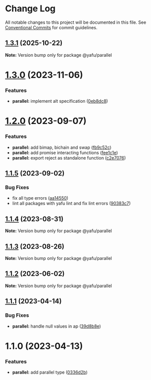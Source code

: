 # Change Log

All notable changes to this project will be documented in this file.
See [Conventional Commits](https://conventionalcommits.org) for commit guidelines.

## [1.3.1](https://github.com/TheLudd/yafu-mono/compare/@yafu/parallel@1.3.0...@yafu/parallel@1.3.1) (2025-10-22)

**Note:** Version bump only for package @yafu/parallel

# [1.3.0](https://github.com/TheLudd/yafu-mono/compare/@yafu/parallel@1.2.0...@yafu/parallel@1.3.0) (2023-11-06)

### Features

- **parallel:** implement alt specification ([0eb8dc8](https://github.com/TheLudd/yafu-mono/commit/0eb8dc8341118a7dfc47994e35f9467a94f5e11d))

# [1.2.0](https://github.com/TheLudd/yafu-mono/compare/@yafu/parallel@1.1.5...@yafu/parallel@1.2.0) (2023-09-07)

### Features

- **parallel:** add bimap, bichain and swap ([fb9c52c](https://github.com/TheLudd/yafu-mono/commit/fb9c52cefd2532be863d0e878320b66937e3915b))
- **parallel:** add promise interacting functions ([fee1c1e](https://github.com/TheLudd/yafu-mono/commit/fee1c1ea2a09b79000542be9d7b0ba5be97f970d))
- **parallel:** export reject as standalone function ([c2e7076](https://github.com/TheLudd/yafu-mono/commit/c2e70765730989745786115140d860374fa94f8a))

## [1.1.5](https://github.com/TheLudd/yafu-mono/compare/@yafu/parallel@1.1.4...@yafu/parallel@1.1.5) (2023-09-02)

### Bug Fixes

- fix all type errors ([aa14550](https://github.com/TheLudd/yafu-mono/commit/aa14550f3c1b5ee1e0c2bb9df996792d8da87214))
- lint all packages with yafu lint and fix lint errors ([90383c7](https://github.com/TheLudd/yafu-mono/commit/90383c7f72ebd7f00cdad49d93f07d13e5c49f95))

## [1.1.4](https://github.com/TheLudd/yafu-mono/compare/@yafu/parallel@1.1.3...@yafu/parallel@1.1.4) (2023-08-31)

**Note:** Version bump only for package @yafu/parallel

## [1.1.3](https://github.com/TheLudd/yafu-mono/compare/@yafu/parallel@1.1.2...@yafu/parallel@1.1.3) (2023-08-26)

**Note:** Version bump only for package @yafu/parallel

## [1.1.2](https://github.com/TheLudd/yafu-mono/compare/@yafu/parallel@1.1.1...@yafu/parallel@1.1.2) (2023-06-02)

**Note:** Version bump only for package @yafu/parallel

## [1.1.1](https://github.com/TheLudd/yafu-mono/compare/@yafu/parallel@1.1.0...@yafu/parallel@1.1.1) (2023-04-14)

### Bug Fixes

- **parallel:** handle null values in ap ([39d8b8e](https://github.com/TheLudd/yafu-mono/commit/39d8b8e289aba332197cb85cd10e17bfc9eabc1a))

# 1.1.0 (2023-04-13)

### Features

- **parallel:** add parallel type ([0336d2b](https://github.com/TheLudd/yafu-mono/commit/0336d2b6ad60a6c2948d88b8efdf412da3d3ee0f))
